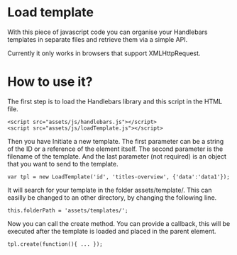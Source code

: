 # Load template
With this piece of javascript code you can organise your Handlebars templates in separate files and retrieve them via a simple API.

Currently it only works in browsers that support XMLHttpRequest.

# How to use it?
The first step is to load the Handlebars library and this script in the HTML file.

    <script src="assets/js/handlebars.js"></script>
    <script src="assets/js/loadTemplate.js"></script>

Then you have Initiate a new template. The first parameter can be a string of the ID or a reference of the element itself. The second parameter is the filename of the template. And the last parameter (not required) is an object that you want to send to the template.

    var tpl = new LoadTemplate('id', 'titles-overview', {'data':'data1'});
    
It will search for your template in the folder assets/template/. This can easilly be changed to an other directory, by changing the following line.
    
    this.folderPath = 'assets/templates/';

Now you can call the create method. You can provide a callback, this will be executed after the template is loaded and placed in the parent element.

    tpl.create(function(){ ... });
    

